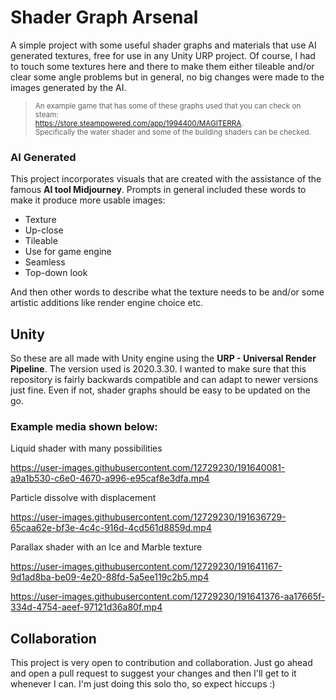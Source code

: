 # Shader Graph Arsenal

A simple project with some useful shader graphs and materials that use AI generated textures, free for use in any Unity URP project. Of course, I had to touch some textures here and there to make them either tileable and/or clear some angle problems but in general, no big changes were made to the images generated by the AI.

> <sup> An example game that has some of these graphs used that you can check on steam: <br>https://store.steampowered.com/app/1994400/MAGITERRA. <br>Specifically the water shader and some of the building shaders can be checked.
</sup>

### AI Generated
This project incorporates visuals that are created with the assistance of the famous **AI tool Midjourney**. Prompts in general included these words to make it produce more usable images:

 - Texture
 - Up-close
 - Tileable
 - Use for game engine
 - Seamless
 - Top-down look

And then other words to describe what the texture needs to be and/or some artistic additions like render engine choice etc.

## Unity

So these are all made with Unity engine using the **URP - Universal Render Pipeline**. The version used is 2020.3.30. I wanted to make sure that this repository is fairly backwards compatible and can adapt to newer versions just fine. Even if not, shader graphs should be easy to be updated on the go.


### Example media shown below:

Liquid shader with many possibilities

https://user-images.githubusercontent.com/12729230/191640081-a9a1b530-c6e0-4670-a996-e95caf8e3dfa.mp4

Particle dissolve with displacement

https://user-images.githubusercontent.com/12729230/191636729-65caa62e-bf3e-4c4c-916d-4cd561d8859d.mp4

Parallax shader with an Ice and Marble texture

https://user-images.githubusercontent.com/12729230/191641167-9d1ad8ba-be09-4e20-88fd-5a5ee119c2b5.mp4

https://user-images.githubusercontent.com/12729230/191641376-aa17665f-334d-4754-aeef-97121d36a80f.mp4


## Collaboration
This project is very open to contribution and collaboration. Just go ahead and open a pull request to suggest your changes and then I'll get to it whenever I can. I'm just doing this solo tho, so expect hiccups :)
